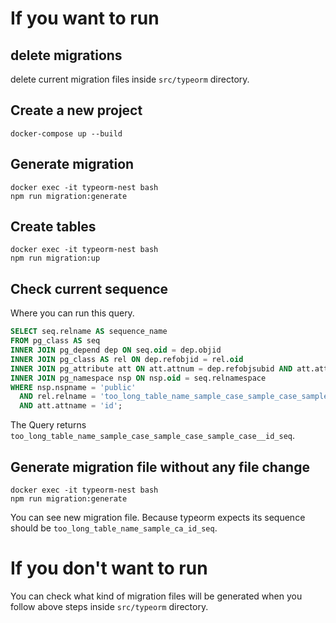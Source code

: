 # If you want to run
## delete migrations
delete current migration files inside `src/typeorm` directory.

## Create a new project
```terminal
docker-compose up --build
```

## Generate migration 
```terminal
docker exec -it typeorm-nest bash
npm run migration:generate
```

## Create tables
```terminal
docker exec -it typeorm-nest bash
npm run migration:up
```

## Check current sequence
Where you can run this query.
```sql
SELECT seq.relname AS sequence_name
FROM pg_class AS seq
INNER JOIN pg_depend dep ON seq.oid = dep.objid
INNER JOIN pg_class AS rel ON dep.refobjid = rel.oid
INNER JOIN pg_attribute att ON att.attnum = dep.refobjsubid AND att.attrelid = dep.refobjid
INNER JOIN pg_namespace nsp ON nsp.oid = seq.relnamespace
WHERE nsp.nspname = 'public' 
  AND rel.relname = 'too_long_table_name_sample_case_sample_case_sample_case_sa'
  AND att.attname = 'id'; 
```
The Query returns `too_long_table_name_sample_case_sample_case_sample_case__id_seq`. 

## Generate migration file without any file change
```terminal
docker exec -it typeorm-nest bash
npm run migration:generate
```
You can see new migration file.
Because typeorm expects its sequence should be `too_long_table_name_sample_ca_id_seq`.


# If you don't want to run
You can check what kind of migration files will be generated when you follow above steps inside `src/typeorm` directory.

